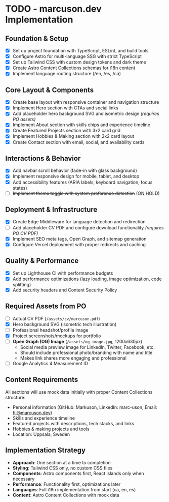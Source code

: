 # TODO - marcuson.dev Implementation

## Foundation & Setup

- [x] Set up project foundation with TypeScript, ESLint, and build tools
- [x] Configure Astro for multi-language SSG with strict TypeScript
- [x] Set up Tailwind CSS with custom design tokens and dark theme
- [x] Create Astro Content Collections schemas for i18n content
- [x] Implement language routing structure (/en, /es, /ca)

## Core Layout & Components

- [x] Create base layout with responsive container and navigation structure
- [x] Implement Hero section with CTAs and social links
- [x] Add placeholder hero background SVG and isometric design _(requires PO assets)_
- [x] Implement About section with skills chips and experience timeline
- [x] Create Featured Projects section with 3x2 card grid
- [x] Implement Hobbies & Making section with 2x2 card layout
- [x] Create Contact section with email, social, and availability cards

## Interactions & Behavior

- [x] Add navbar scroll behavior (fade-in with glass background)
- [x] Implement responsive design for mobile, tablet, and desktop
- [x] Add accessibility features (ARIA labels, keyboard navigation, focus states)
- [ ] ~~Implement theme toggle with system preference detection~~ (ON HOLD)

## Deployment & Infrastructure

- [x] Create Edge Middleware for language detection and redirection
- [ ] Add placeholder CV PDF and configure download functionality _(requires PO CV PDF)_
- [x] Implement SEO meta tags, Open Graph, and sitemap generation
- [x] Configure Vercel deployment with proper redirects and caching

## Quality & Performance

- [x] Set up Lighthouse CI with performance budgets
- [x] Add performance optimizations (lazy loading, image optimization, code splitting)
- [x] Add security headers and Content Security Policy

## Required Assets from PO

- [ ] Actual CV PDF (`/assets/cv/marcuson.pdf`)
- [x] Hero background SVG (isometric tech illustration)
- [ ] Professional headshot/profile image
- [x] Project screenshots/mockups for portfolio
- [ ] **Open Graph (OG) Image** (`/assets/og-image.jpg`, 1200x630px)
  - Social media preview image for LinkedIn, Twitter, Facebook, etc.
  - Should include professional photo/branding with name and title
  - Makes link shares more engaging and professional
- [ ] Google Analytics 4 Measurement ID

## Content Requirements

All sections will use mock data initially with proper Content Collections structure:

- Personal information (GitHub: Markuson, LinkedIn: marc-uson, Email: hi@marcuson.dev)
- Skills and experience timeline
- Featured projects with descriptions, tech stacks, and links
- Hobbies & making projects and tools
- Location: Uppsala, Sweden

## Implementation Strategy

- **Approach**: One section at a time to completion
- **Styling**: Tailwind CSS only, no custom CSS files
- **Components**: Astro components first, React islands only when necessary
- **Performance**: Functionality first, optimizations later
- **Languages**: Full i18n implementation from start (ca, en, es)
- **Content**: Astro Content Collections with mock data
